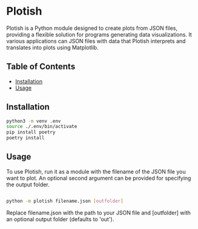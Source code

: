 # Plotish 

Plotish is a Python module designed to create plots from JSON files, providing a flexible solution for programs generating data visualizations. It various applications can JSON files with data that Plotish interprets and translates into plots using Matplotlib.


## Table of Contents

- [Installation](#installation)
- [Usage](#usage)


## Installation

```bash
python3 -m venv .env 
source ./.env/bin/activate
pip install poetry 
poetry install 
```

## Usage 


To use Plotish, run it as a module with the filename of the JSON file you want to plot. An optional second argument can be provided for specifying the output folder.

```bash

python -m plotish filename.json [outfolder]
```

Replace filename.json with the path to your JSON file and [outfolder] with an optional output folder (defaults to 'out').